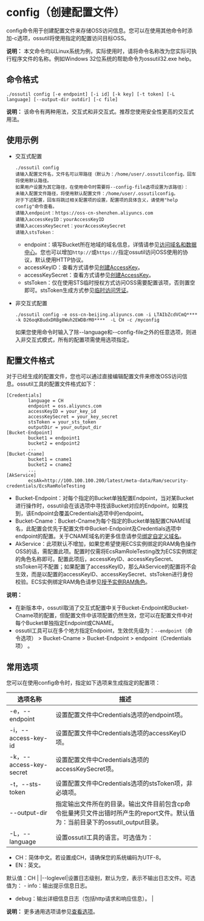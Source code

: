# config（创建配置文件）

config命令用于创建配置文件来存储OSS访问信息。您可以在使用其他命令时添加-c选项，ossutil将使用指定的配置访问目标OSS。

**说明：** 本文命令均以Linux系统为例，实际使用时，请将命令名称改为您实际可执行程序文件的名称。例如Windows 32位系统的帮助命令为ossutil32.exe help。

## 命令格式

```
./ossutil config [-e endpoint] [-i id] [-k key] [-t token] [-L language] [--output-dir outdir] [-c file]
```

**说明：** 该命令有两种用法，交互式和非交互式。推荐您使用安全性更高的交互式用法。

## 使用示例

-   交互式配置

    ```
    ./ossutil config
    请输入配置文件名，文件名可以带路径（默认为：/home/user/.ossutilconfig，回车将使用默认路径。
    如果用户设置为其它路径，在使用命令时需要将--config-file选项设置为该路径）： 
    未输入配置文件路径，将使用默认配置文件：/home/user/.ossutilconfig。 
    对于下述配置，回车将跳过相关配置项的设置，配置项的具体含义，请使用"help config"命令查看。 
    请输入endpoint：https://oss-cn-shenzhen.aliyuncs.com 
    请输入accessKeyID：yourAccessKeyID 
    请输入accessKeySecret：yourAccessKeySecret
    请输入stsToken： 
    ```

    -   endpoint：填写Bucket所在地域的域名信息，详情请参见[访问域名和数据中心](/intl.zh-CN/开发指南/访问域名（Endpoint）/访问域名和数据中心.md)。您也可以增加`http://`或`https://`指定ossutil访问OSS使用的协议，默认使用HTTP协议。
    -   accessKeyID：查看方式请参见[创建AccessKey]()。
    -   accessKeySecret：查看方式请参见[创建AccessKey]()。
    -   stsToken：仅在使用STS临时授权方式访问OSS需要配置该项，否则置空即可。stsToken生成方式参见[临时访问凭证](/intl.zh-CN/开发指南/对象/文件（Object）/上传文件（Object）/授权给第三方上传.md)。
-   非交互式配置

    ```
    ./ossutil config -e oss-cn-beijing.aliyuncs.com -i LTAIbZcdVCmQ**** -k D26oqKBudxDRBg8Wuh2EWDBrM0****  -L CH -c /myconfig
    ```

    如果您使用命令时输入了除--language和--config-file之外的任意选项，则进入非交互式模式，所有的配置项需使用选项指定。


## 配置文件格式

对于已经生成的配置文件，您也可以通过直接编辑配置文件来修改OSS访问信息。ossutil工具的配置文件格式如下：

```
[Credentials]
        language = CH
        endpoint = oss.aliyuncs.com
        accessKeyID = your_key_id
        accessKeySecret = your_key_secret
        stsToken = your_sts_token
        outputDir = your_output_dir
[Bucket-Endpoint]
        bucket1 = endpoint1
        bucket2 = endpoint2
        ...
[Bucket-Cname]
        bucket1 = cname1
        bucket2 = cname2
        ...
[AkService]
        ecsAk=http://100.100.100.200/latest/meta-data/Ram/security-credentials/EcsRamRoleTesting
```

-   Bucket-Endpoint：对每个指定的Bucket单独配置Endpoint，当对某Bucket进行操作时，ossutil会在该选项中寻找该Bucket对应的Endpoint，如果找到，该Endpoint会覆盖Credentials选项中的endpoint。
-   Bucket-Cname：Bucket-Cname为每个指定的Bucket单独配置CNAME域名，此配置会优先于配置文件中Bucket-Endpoint及Credentials选项中endpoint的配置。关于CNAME域名的更多信息请参见[绑定自定义域名](/intl.zh-CN/控制台用户指南/存储空间管理/管理域名/绑定自定义域名.md)。
-   AkService：此项默认不增加，如果您希望使用ECS实例绑定的RAM角色操作OSS的话，需配置此项。配置时仅需将EcsRamRoleTesting改为ECS实例绑定的角色名称即可。配置此项后，accessKeyID、accessKeySecret、stsToken可不配置；如果配置了accessKeyID，那么AkService的配置将不会生效，而是以配置的accessKeyID、accessKeySecret、stsToken进行身份校验。ECS实例绑定RAM角色请参见[授予实例RAM角色](/intl.zh-CN/安全/实例RAM角色/授予实例RAM角色.md)。

**说明：**

-   在新版本中，ossutil取消了交互式配置中关于Bucket-Endpoint和Bucket-Cname项的配置，但配置文件中该项配置仍然生效，您可以在配置文件中对每个Bucket单独指定Endpoint或CNAME。
-   ossutil工具可以在多个地方指定Endpoint，生效优先级为：`--endpoint`（命令选项） \> Bucket-Cname \> Bucket-Endpoint \> endpoint（Credentials项） 。

## 常用选项

您可以在使用config命令时，指定如下选项来生成指定的配置项：

|选项名称|描述|
|----|--|
|-e，--endpoint|设置配置文件中Credentials选项的endpoint项。|
|-i，--access-key-id|设置配置文件中Credentials选项的accessKeyID项。|
|-k，--access-key-secret|设置配置文件中Credentials选项的accessKeySecret项。|
|-t，--sts-token|设置配置文件中Credentials选项的stsToken项，非必填项。|
|--output-dir|指定输出文件所在的目录。输出文件目前包含cp命令批量拷贝文件出错时所产生的report文件。默认值为：当前目录下的ossutil\_output目录。 |
|-L，--language|设置ossutil工具的语言。可选值为：

-   CH：简体中文。若设置成CH，请确保您的系统编码为UTF-8。
-   EN：英文。

默认值：CH |
|--loglevel|设置日志级别，默认为空，表示不输出日志文件。可选值为： -   info：输出提示信息日志。
-   debug：输出详细信息日志（包括http请求和响应信息）。 |

**说明：** 更多通用选项请参见[查看选项](/intl.zh-CN/常用工具/命令行工具ossutil/查看选项.md)。

